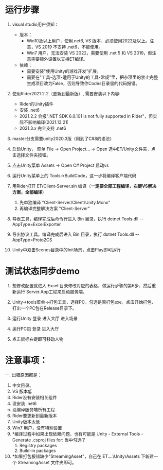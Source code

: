 # 运行步骤  
1. visual studio用户须知：
   - 版本：
      - Win10及以上用户，使用.net6, VS 版本，必须使用2022及以上。注意，VS 2019 不支持 .net6，不能使用。
      - Win7 用户，无法安装 VS 2022，需要使用 .net 5 和 VS 2019，但注意需要额外设置以支持ET编译。
   - 依赖：
     - 需要安装"使用Unity的游戏开发"扩展。
     - 需要在"工具-选项-适用于Unity的工具-常规"里，把杂项里的禁止完整生成项目改为False，否则导致你Codes目录里的代码报错。

2. 使用Rider2021.2.2（更新到最新版）, 需要安装以下内容:
   - Rider的Unity插件  
   - 安装 .net6  
   - 2021.2.2 会报".NET SDK 6.0.101 is not fully supported in Rider"，但实际不影响编译(2021.12.21)
   - 2021.3.x 完全支持 .net6

3. master分支需要unity2020.3版（用到了C#8的语法）  

4. 启动Unity， 菜单 File -> Open Project... -> Open 选中ET/Unity文件夹，点击选择文件夹按钮。  

5. 点击Unity菜单 Assets -> Open C# Project 启动vs  

6. 运行Unity菜单上的 Tools->BuildCode，这一步将编译客户端代码  

7. 用Rider打开 ET/Client-Server.sln 编译（**一定要全部工程编译，右键VS解决方案，全部编译**）
   1. 先单独编译 "Client-Server/Client/Unity.Mono"
   2. 再编译完整解决方案 "Client-Server"

8.  导表工具，编译完成后命令行进入 Bin 目录，执行 dotnet Tools.dll --AppType=ExcelExporter  

9.  导出协议工具，编译完成后进入 Bin 目录，执行 dotnet Tools.dll --AppType=Proto2CS  

10.  Unity中双击Scenes目录中的Init场景，点击Play即可运行

# 测试状态同步demo
1. 想修改配置就进入 Excel 目录修改对应的表格，做运行步骤的第6步，然后重新运行 Server.App工程来启动服务端。

2. Unity->tools菜单->打包工具，选择PC，勾选是否打包exe，点击开始打包，打出一个PC包在Release目录下。

3. 运行Unity 登录 进入大厅 进入场景

4. 运行PC包 登录 进入大厅

5. 点击鼠标右键即可移动人物

# 注意事项：

一. 出错原因都是：  

1. 中文目录。  
2. VS 版本低
3. Rider没有安装相关组件
4. 没安装 .net6
5. 没编译服务端所有工程
6. Rider要更新到最新版本  
7. Unity版本太低
8. Win7 用户，没有特别设置
9. *编译过程中如果出现依赖问题，也有可能是 Unity - External Tools - Generate .csproj files for:
   当中勾选了 
      1. Registry packages
      2. Build-in packages
10. *如果打包报错缺少"StreamingAsset"，自己在 ET\..\..\Unity\Assets 下新建一个 StreamingAsset 文件夹即可。



